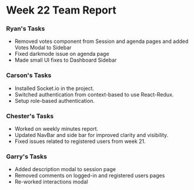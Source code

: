 # Week 22 Team Report

### Ryan's Tasks

- Removed votes component from Session and agenda pages and added Votes Modal to Sidebar
- Fixed darkmode issue on agenda page
- Made small UI fixes to Dashboard Sidebar

### Carson's Tasks

- Installed Socket.io in the project.
- Switched authentication from context-based to use React-Redux.
- Setup role-based authentication.

### Chester's Tasks

- Worked on weekly minutes report.
- Updated NavBar and side bar for improved clarity and visibility.
- Fixed issues related to registered users from week 21.

### Garry's Tasks

- Added description modal to session page
- Removed comments on logged-in and registered users pages
- Re-worked interactions modal